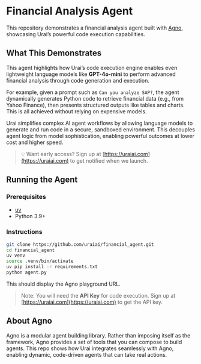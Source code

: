 # Financial Analysis Agent

This repository demonstrates a financial analysis agent built with [Agno](https://github.com/your-agno-link), showcasing Urai’s powerful code execution capabilities.

## What This Demonstrates

This agent highlights how Urai’s code execution engine enables even lightweight language models like **GPT-4o-mini** to perform advanced financial analysis through code generation and execution.

For example, given a prompt such as `Can you analyze SAP?`, the agent dynamically generates Python code to retrieve financial data (e.g., from Yahoo Finance), then presents structured outputs like tables and charts. This is all achieved without relying on expensive models.

Urai simplifies complex AI agent workflows by allowing language models to generate and run code in a secure, sandboxed environment. This decouples agent logic from model sophistication, enabling powerful outcomes at lower cost and higher speed.

> 💡 Want early access? Sign up at [https://uraiai.com](https://uraiai.com) to get notified when we launch.

## Running the Agent

### Prerequisites

- [uv](https://github.com/astral-sh/uv)
- Python 3.9+

### Instructions

```bash
git clone https://github.com/uraiai/financial_agent.git
cd financial_agent
uv venv
source .venv/bin/activate
uv pip install -r requirements.txt
python agent.py
```

This should display the Agno playground URL. 

> Note: You will need the **API Key** for code execution. Sign up at [https://uraiai.com](https://uraiai.com) to get the API key.

## About Agno

Agno is a modular agent building library. Rather than imposing itself as the framework, Agno
provides a set of tools that you can compose to build agents. This repo shows how 
Urai integrates seamlessly with Agno, enabling dynamic, code-driven agents that can take real actions.
